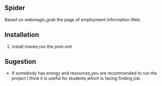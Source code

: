 ## Spider
Based on webmagic,grab the page of employment Information Web.

## Installation
1. install maven,run the pom.xml

## Sugestion
*   if somebody has energy and resources,you are recommended to run the project.I think it is useful for students,which is facing finding job.
